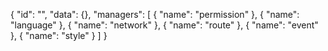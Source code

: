 {
  "id": "",
  "data": {},
  "managers": [
    { "name": "permission" },
    { "name": "language" },
    { "name": "network" },
    { "name": "route" },
    { "name": "event" },
    { "name": "style" }
  ]
}
